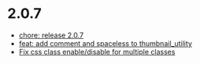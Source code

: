 # 2.0.7
- [chore: release 2.0.7](/cacc11b)
- [feat: add comment and spaceless to thumbnail_utility](/5dcc35c)
- [Fix css class enable/disable for multiple classes](/c0bccca)